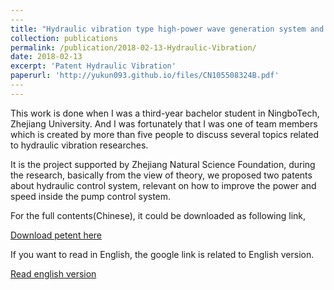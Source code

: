```yaml
---
​---
title: "Hydraulic vibration type high-power wave generation system and control method thereof"
collection: publications
permalink: /publication/2018-02-13-Hydraulic-Vibration/
date: 2018-02-13
excerpt: 'Patent Hydraulic Vibration'
paperurl: 'http://yukun093.github.io/files/CN105508324B.pdf'
​---
---
```


This work is done when I was a third-year bachelor student in NingboTech, Zhejiang University. And I was fortunately that I was one of team members which is created by more than five people to discuss several topics related to hydraulic vibration researches.

It is the project supported by Zhejiang Natural Science Foundation, during the research, basically from the view of theory, we proposed two patents about hydraulic control system, relevant on how to improve the power and speed inside the pump control system.

For the full contents(Chinese), it could be downloaded as following link,

[Download petent here](http://academicpages.github.io/files/CN105508324B.pdf)

If you want to read in English, the google link is related to English version.

[Read english version](https://patents.google.com/patent/CN105508324B/en)
